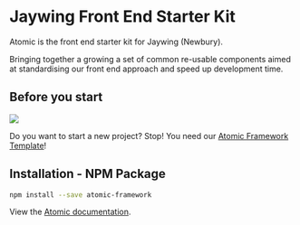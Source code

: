 # Jaywing Front End Starter Kit

Atomic is the front end starter kit for Jaywing (Newbury).

Bringing together a growing a set of common re-usable components aimed at standardising our front end approach and speed
up development time.


## Before you start

![](https://jaywing.github.io/atomic-framework-docs/images/stop.jpg)


Do you want to start a new project? Stop! You need our [Atomic Framework Template](https://github.com/Jaywing/atomic-framework-template)!

## Installation - NPM Package

```bash
npm install --save atomic-framework
```

View the [Atomic documentation](https://jaywing.github.io/atomic-framework-docs/).
